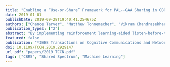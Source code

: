```yaml
---
title: "Enabling a “Use-or-Share” Framework for PAL--GAA Sharing in CBRS Networks via Reinforcement Learning"
date: 2019-01-01
publishDate: 2019-09-28T19:40:41.254675Z
authors: ["Chance Tarver", "Matthew Tonnemacher", "Vikram Chandrasekhar", "Hao Chen", "Boon Loong Ng", "Jianzhong Zhang", "Joseph R Cavallaro", "Joseph Camp"]
publication_types: ["2"]
abstract: "By implementing reinforcement learning-aided listen-before-talk (LBT) schemes over a citizens broadband radio service (CBRS) network, we increase the spatial reuse at secondary nodes while minimizing the interference footprint on higher-tier nodes. The federal communications commission encourages “use-or-share” policies in the CBRS band across the priority access license (PAL)–general authorized access (GAA) priority tiers by opportunistically allowing the lower-priority GAA nodes to access unused higher-priority PAL spectrum. However, there is currently no mechanism to enable this cross-tier spectrum sharing. In this paper, we propose and evaluate LBT schemes that allow opportunistic access to PAL spectrum. We find that by allowing LBT in a two carrier, two eNB scenario, we see upward of 50% user perceived throughput (UPT) gains for both eNBs. Furthermore, we examine the use of Q-learning to adapt the energy-detection threshold (EDT), combating problematic topologies, such as hidden and exposed nodes. With merely a 4% reduction in primary node UPT, we see up to 350% gains in average secondary node UPT when adapting the EDT of opportunistically transmitting nodes."
featured: false
publication: "*IEEE Transactions on Cognitive Communications and Networking*"
doi: 10.1109/TCCN.2019.2929147
url_pdf: "papers/2019_TCCN.pdf"
tags: ["CBRS", "Shared Spectrum", "Machine Learning"]
---
```


